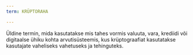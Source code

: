 ```yaml
---
term: KRÜPTORAHA

---
```

Üldine termin, mida kasutatakse mis tahes vormis valuuta, vara, krediidi või digitaalse ühiku kohta arvutisüsteemis, kus krüptograafiat kasutatakse kasutajate vaheliseks vahetuseks ja tehinguteks.